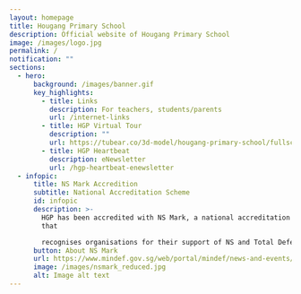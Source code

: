 ```yaml
---
layout: homepage
title: Hougang Primary School
description: Official website of Hougang Primary School
image: /images/logo.jpg
permalink: /
notification: ""
sections:
  - hero:
      background: /images/banner.gif
      key_highlights:
        - title: Links
          description: For teachers, students/parents
          url: /internet-links
        - title: HGP Virtual Tour
          description: ""
          url: https://tubear.co/3d-model/hougang-primary-school/fullscreen/
        - title: HGP Heartbeat
          description: eNewsletter
          url: /hgp-heartbeat-enewsletter
  - infopic:
      title: NS Mark Accredition
      subtitle: National Accreditation Scheme
      id: infopic
      description: >-
        HGP has been accredited with NS Mark, a national accreditation scheme
        that

        recognises organisations for their support of NS and Total Defence.
      button: About NS Mark
      url: https://www.mindef.gov.sg/web/portal/mindef/news-and-events/latest-releases/article-detail/2019/others/nsmark
      image: /images/nsmark_reduced.jpg
      alt: Image alt text
---
```

